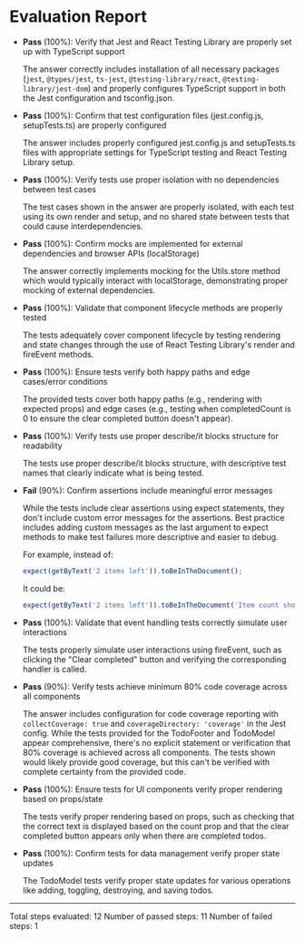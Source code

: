 # Evaluation Report

- **Pass** (100%): Verify that Jest and React Testing Library are properly set up with TypeScript support
    
    The answer correctly includes installation of all necessary packages (`jest`, `@types/jest`, `ts-jest`, `@testing-library/react`, `@testing-library/jest-dom`) and properly configures TypeScript support in both the Jest configuration and tsconfig.json.

- **Pass** (100%): Confirm that test configuration files (jest.config.js, setupTests.ts) are properly configured
    
    The answer includes properly configured jest.config.js and setupTests.ts files with appropriate settings for TypeScript testing and React Testing Library setup.

- **Pass** (100%): Verify tests use proper isolation with no dependencies between test cases
    
    The test cases shown in the answer are properly isolated, with each test using its own render and setup, and no shared state between tests that could cause interdependencies.

- **Pass** (100%): Confirm mocks are implemented for external dependencies and browser APIs (localStorage)
    
    The answer correctly implements mocking for the Utils.store method which would typically interact with localStorage, demonstrating proper mocking of external dependencies.

- **Pass** (100%): Validate that component lifecycle methods are properly tested
    
    The tests adequately cover component lifecycle by testing rendering and state changes through the use of React Testing Library's render and fireEvent methods.

- **Pass** (100%): Ensure tests verify both happy paths and edge cases/error conditions
    
    The provided tests cover both happy paths (e.g., rendering with expected props) and edge cases (e.g., testing when completedCount is 0 to ensure the clear completed button doesn't appear).

- **Pass** (100%): Verify tests use proper describe/it blocks structure for readability
    
    The tests use proper describe/it blocks structure, with descriptive test names that clearly indicate what is being tested.

- **Fail** (90%): Confirm assertions include meaningful error messages
    
    While the tests include clear assertions using expect statements, they don't include custom error messages for the assertions. Best practice includes adding custom messages as the last argument to expect methods to make test failures more descriptive and easier to debug.
    
    For example, instead of:
    ```typescript
    expect(getByText('2 items left')).toBeInTheDocument();
    ```
    
    It could be:
    ```typescript
    expect(getByText('2 items left')).toBeInTheDocument('Item count should be displayed');
    ```

- **Pass** (100%): Validate that event handling tests correctly simulate user interactions
    
    The tests properly simulate user interactions using fireEvent, such as clicking the "Clear completed" button and verifying the corresponding handler is called.

- **Pass** (90%): Verify tests achieve minimum 80% code coverage across all components
    
    The answer includes configuration for code coverage reporting with `collectCoverage: true` and `coverageDirectory: 'coverage'` in the Jest config. While the tests provided for the TodoFooter and TodoModel appear comprehensive, there's no explicit statement or verification that 80% coverage is achieved across all components. The tests shown would likely provide good coverage, but this can't be verified with complete certainty from the provided code.

- **Pass** (100%): Ensure tests for UI components verify proper rendering based on props/state
    
    The tests verify proper rendering based on props, such as checking that the correct text is displayed based on the count prop and that the clear completed button appears only when there are completed todos.

- **Pass** (100%): Confirm tests for data management verify proper state updates
    
    The TodoModel tests verify proper state updates for various operations like adding, toggling, destroying, and saving todos.

---

Total steps evaluated: 12
Number of passed steps: 11
Number of failed steps: 1